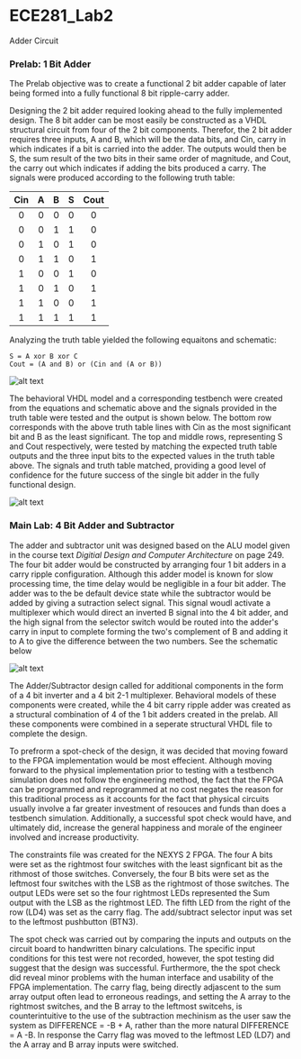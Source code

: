 ECE281_Lab2
===========

Adder Circuit

### Prelab: 1 Bit Adder

The Prelab objective was to create a functional 2 bit adder capable of later being formed into a fully functional
8 bit ripple-carry adder.

Designing the 2 bit adder required looking ahead to the fully implemented design. The 8 bit adder can be most easily be
constructed as a VHDL structural circuit from four of the 2 bit components. Therefor, the 2 bit adder requires three
inputs, A and B, which will be the data bits, and Cin, carry in which indicates if a bit is carried into the adder. The
outputs would then be S, the sum result of the two bits in their same order of magnitude, and Cout, the carry out which
indicates if adding the bits produced a carry. The signals were produced according to the following truth table:

|Cin|A|B|S|Cout|
|:-:|:-:|:-:|:-:|:-:|
|0|0|0|0|0|
|0|0|1|1|0|
|0|1|0|1|0|
|0|1|1|0|1|
|1|0|0|1|0|
|1|0|1|0|1|
|1|1|0|0|1|
|1|1|1|1|1|

Analyzing the truth table yielded the following equaitons and schematic:

    S = A xor B xor C
    Cout = (A and B) or (Cin and (A or B))


![alt text](https://raw2.github.com/IanGoodbody/ECE281_Lab2/master/Full_Adder_Schematic.JPG "Adder Schematic")

The behavioral VHDL model and a corresponding testbench were created from the equations and schematic above and the signals
provided in the truth table were tested and the output is shown below. The bottom row corresponds with the above truth
table lines with Cin as the most significant bit and B as the least significant. The top and middle rows, representing
S and Cout respectively, were tested by matching the expected truth table outputs and the three input bits to the 
expected values in the truth table above. The signals and truth table matched, providing a good level of confidence for
the future success of the single bit adder in the fully functional design.

![alt text](https://raw2.github.com/IanGoodbody/ECE281_Lab2/master/Full_Adder_Signal.JPG "Adder TestBench Signal")

### Main Lab: 4 Bit Adder and Subtractor

The adder and subtractor unit was designed based on the ALU model given in the course text _Digitial Design and Computer
Architecture_ on page 249. The four bit adder would be constructed by arranging four 1 bit adders in a carry ripple 
configuration. Although this adder model is known for slow processing time, the time delay would be negligible in a four
bit adder. The adder was to the be default device state while the subtractor would be added by giving a sutraction 
select signal. This signal woudl activate a multiplexer which would direct an inverted B signal into the 4 bit adder, 
and the high signal from the selector switch would be routed into the adder's carry in input to complete forming the 
two's complement of B and adding it to A to give the difference between the two numbers. See the schematic below

![alt text](https://raw2.github.com/IanGoodbody/ECE281_Lab2/master/Full_Adder_Signal.JPG "Adder/Subtractor Schematic")

The Adder/Subtractor design called for additional components in the form of a 4 bit inverter and a 4 bit 2-1 multiplexer.
Behavioral models of these components were created, while the 4 bit carry ripple adder was created as a structural
combination of 4 of the 1 bit adders created in the prelab. All these components were combined in a seperate structural
VHDL file to complete the design.

To prefrorm a spot-check of the design, it was decided that moving foward to the FPGA implementation would be most
effecient. Although moving forward to the physical implementation prior to testing with a testbench simulation does not
follow the engineering method, the fact that the FPGA can be programmed and reprogrammed at no cost negates the reason for
this traditional process as it accounts for the fact that physical circuits usually involve a far greater investment of 
resouces and funds than does a testbench simulation. Additionally, a successful spot check would have, and ultimately did,
increase the general happiness and morale of the engineer involved and increase productivity.

The constraints file was created for the NEXYS 2 FPGA. The four A bits were set as the rightmost four switches with the
least signficant bit as the rithmost of those switches. Conversely, the four B bits were set as the leftmost four switches
with the LSB as the rightmost of those switches. The output LEDs were set so the four rightmost LEDs represented the Sum
output with the LSB as the rightmost LED. The fifth LED from the right of the row (LD4) was set as the carry flag. The
add/subtract selector input was set to the leftmost pushbutton (BTN3).

The spot check was carried out by comparing the inputs and outputs on the circuit board to handwritten binary calculations.
The specific input conditions for this test were not recorded, however, the spot testing did suggest that the design was 
successful. Furthermore, the the spot check did reveal minor problems with the human interface and usability of the FPGA
implementation. The carry flag, being directly adjascent to the sum array output often lead to erroneous readings, and 
setting the A array to the rightmost switches, and the B array to the leftmost switcehs, is counterintuitive to the use of
the subtraction mechinism as the user saw the system as DIFFERENCE = -B + A, rather than the more natural DIFFERENCE = A -B.
In response the Carry flag was moved to the leftmost LED (LD7) and the A array and B array inputs were switched.